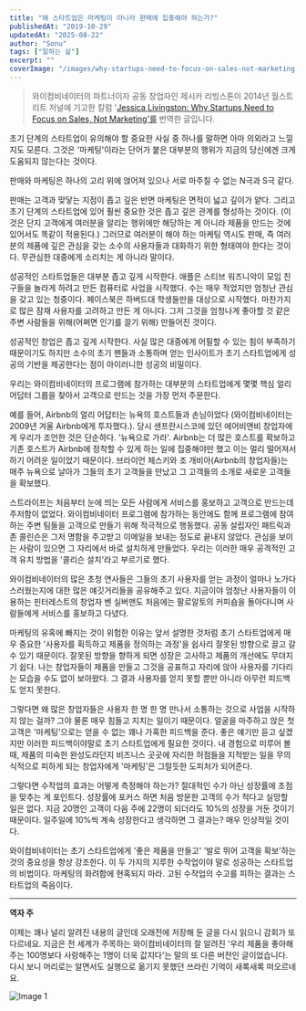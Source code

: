```yaml
---
title: "왜 스타트업은 마케팅이 아니라 판매에 집중해야 하는가?"
publishedAt: "2019-10-29"
updatedAt: "2025-08-22"
author: "Sonu"
tags: ["일하는 삶"]
excerpt: ""
coverImage: "/images/why-startups-need-to-focus-on-sales-not-marketing-img-1.png"
---
```


> 와이컴비네이터의 파트너이자 공동 창업자인 제시카 리빙스톤이 2014년 월스트리트 저널에 기고한 칼럼 '[Jessica Livingston: Why Startups Need to Focus on Sales, Not Marketing'를](https://blogs.wsj.com/accelerators/2014/06/03/jessica-livingston-why-startups-need-to-focus-on-sales-not-marketing/?fbclid=IwAR3Xtqvrh8NnqGGbGhOvGxToZIlwLkVDjsKzPtTu1JlUPiy78zss7pl8DdQ) 번역한 글입니다.




초기 단계의 스타트업이 유의해야 할 중요한 사실 중 하나를 말하면 아마 의외라고 느낄지도 모른다. 그것은 '마케팅'이라는 단어가 붙은 대부분의 행위가 지금의 당신에겐 크게 도움되지 않는다는 것이다.


판매와 마케팅은 하나의 고리 위에 얹어져 있으나 서로 마주칠 수 없는 N극과 S극 같다.


판매는 고객과 맞닿는 지점이 좁고 깊은 반면 마케팅은 면적이 넓고 깊이가 얕다. 그리고 초기 단계의 스타트업에 있어 훨씬 중요한 것은 좁고 깊은 관계를 형성하는 것이다. (이것은 단지 고객에게 여러분을 알리는 행위에만 해당하는 게 아니라 제품을 만드는 것에 있어서도 똑같이 적용된다.) 그러므로 여러분이 해야 하는 마케팅 역시도 판매, 즉 여러분의 제품에 깊은 관심을 갖는 소수의 사용자들과 대화하기 위한 형태여야 한다는 것이다. 무관심한 대중에게 소리치는 게 아니라 말이다.


성공적인 스타트업들은 대부분 좁고 깊게 시작한다. 애플은 스티브 워즈니악이 모임 친구들을 놀라게 하려고 만든 컴퓨터로 사업을 시작했다. 수는 매우 적었지만 엄청난 관심을 갖고 있는 청중이다. 페이스북은 하버드대 학생들만을 대상으로 시작했다. 마찬가지로 많은 잠재 사용자를 고려하고 만든 게 아니다. 그저 그것을 엄청나게 좋아할 것 같은 주변 사람들을 위해(어쩌면 인기를 끌기 위해) 만들어진 것이다.


성공적인 창업은 좁고 깊게 시작한다. 사실 많은 대중에게 어필할 수 있는 힘이 부족하기 때문이기도 하지만 소수의 초기 팬들과 소통하며 얻는 인사이트가 초기 스타트업에게 성공의 기반을 제공한다는 점이 아이러니한 성공의 비밀이다.


우리는 와이컴비네이터의 프로그램에 참가하는 대부분의 스타트업에게 몇몇 핵심 얼리 어답터 그룹을 찾아서 고객으로 만드는 것을 가장 먼저 주문한다.


예를 들어, Airbnb의 얼리 어답터는 뉴욕의 호스트들과 손님이었다 (와이컴비네이터는 2009년 겨울 Airbnb에게 투자했다.). 당시 샌프란시스코에 있던 에어비앤비 창업자에게 우리가 조언한 것은 단순하다. '뉴욕으로 가라'. Airbnb는 더 많은 호스트를 확보하고 기존 호스트가 Airbnb에 정착할 수 있게 하는 일에 집중해야만 했고 이는 멀리 떨어져서 하기 어려운 일이었기 때문이다. 브라이언 체스키와 조 개비아(Airbnb의 창업자들)는 매주 뉴욕으로 날아가 그들의 초기 고객들을 만났고 그 고객들의 소개로 새로운 고객들을 확보했다.


스트라이프는 처음부터 눈에 띄는 모든 사람에게 서비스를 홍보하고 고객으로 만드는데 주저함이 없었다. 와이컴비네이터 프로그램에 참가하는 동안에도 함께 프로그램에 참여하는 주변 팀들을 고객으로 만들기 위해 적극적으로 행동했다. 공동 설립자인 패트릭과 존 콜린슨은 그저 명함을 주고받고 이메일을 보내는 정도로 끝내지 않았다. 관심을 보이는 사람이 있으면 그 자리에서 바로 설치하게 만들었다. 우리는 이러한 매우 공격적인 고객 유치 방법을 '콜리슨 설치'라고 부르기로 했다.


와이컴비네이터의 많은 초청 연사들은 그들의 초기 사용자를 얻는 과정이 얼마나 노가다스러웠는지에 대한 많은 얘깃거리들을 공유해주고 있다. 지금이야 엄청난 사용자들이 이용하는 핀터레스트의 창업자 벤 실버맨도 처음에는 팔로알토의 커피숍을 돌아다니며 사람들에게 서비스를 홍보하고 다녔다.


마케팅의 유혹에 빠지는 것이 위험한 이유는 앞서 설명한 것처럼 초기 스타트업에게 매우 중요한 '사용자를 획득하고 제품을 정의하는 과정'을 쉽사리 잘못된 방향으로 끌고 갈 수 있기 때문이다. 잘못된 방향을 향하게 되면 성장은 고사하고 제품의 개선에도 무뎌지기 쉽다. 나는 창업자들이 제품을 만들고 그것을 공표하고 자리에 앉아 사용자를 기다리는 모습을 수도 없이 보아왔다. 그 결과 사용자를 얻지 못할 뿐만 아니라 아무런 피드백도 얻지 못한다.


그렇다면 왜 많은 창업자들은 사용자 한 명 한 명 만나서 소통하는 것으로 사업을 시작하지 않는 걸까? 그야 물론 매우 힘들고 지치는 일이기 때문이다. 얼굴을 마주하고 앉은 첫 고객은 '마케팅'으로는 얻을 수 없는 꽤나 가혹한 피드백을 준다. 좋은 얘기만 듣고 싶겠지만 이러한 피드백이야말로 초기 스타트업에게 필요한 것이다. 내 경험으로 미루어 볼 때, 제품의 미숙한 완성도라던지 비즈니스 곳곳에 자리한 허점들을 지적받는 일을 무의식적으로 피하게 되는 창업자에게 '마케팅'은 그럴듯한 도피처가 되어준다.


그렇다면 수작업의 효과는 어떻게 측정해야 하는가? 절대적인 수가 아닌 성장률에 초점을 맞추는 게 포인트다. 성장률에 포커스 하면 처음 방문한 고객의 수가 적다고 실망할 일은 없다. 지금 20명인 고객이 다음 주에 22명이 되더라도 10%의 성장을 거둔 것이기 때문이다. 일주일에 10%씩 계속 성장한다고 생각하면 그 결과는? 매우 인상적일 것이다.


와이컴비네이터는 초기 스타트업에게 '좋은 제품을 만들고' '발로 뛰어 고객을 확보'하는 것의 중요성을 항상 강조한다. 이 두 가지의 지루한 수작업이야 말로 성공하는 스타트업의 비법이다. 마케팅의 화려함에 현혹되지 마라. 고된 수작업의 수고를 피하는 결과는 스타트업의 죽음이다.


---


**역자 주**


이제는 꽤나 널리 알려진 내용의 글인데 오래전에 저장해 둔 글을 다시 읽으니 감회가 또 다르네요. 지금은 전 세계가 주목하는 와이컴비네이터의 잘 알려진 '우리 제품을 좋아해 주는 100명보다 사랑해주는 1명이 더욱 값지다'는 말의 또 다른 버전인 글이었습니다. 다시 보니 머리로는 알면서도 실행으로 옮기지 못했던 쓰라린 기억이 새록새록 떠오르네요.

![Image 1](/images/why-startups-need-to-focus-on-sales-not-marketing-img-1.png)

